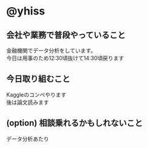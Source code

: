 # @yhiss

## 会社や業務で普段やっていること

金融機関でデータ分析をしています。  
今日は用事のため12:30頃抜けて14:30頃戻ります

## 今日取り組むこと

Kaggleのコンペやります  
後は論文読みます

## (option) 相談乗れるかもしれないこと
データ分析あたり
